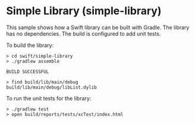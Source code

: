 # Simple Library (simple-library)

This sample shows how a Swift library can be built with Gradle.
The library has no dependencies.
The build is configured to add unit tests.

To build the library:

```
> cd swift/simple-library
> ./gradlew assemble

BUILD SUCCESSFUL

> find build/lib/main/debug
build/lib/main/debug/libList.dylib
```

To run the unit tests for the library:

```
> ./gradlew test
> open build/reports/tests/xcTest/index.html
```
